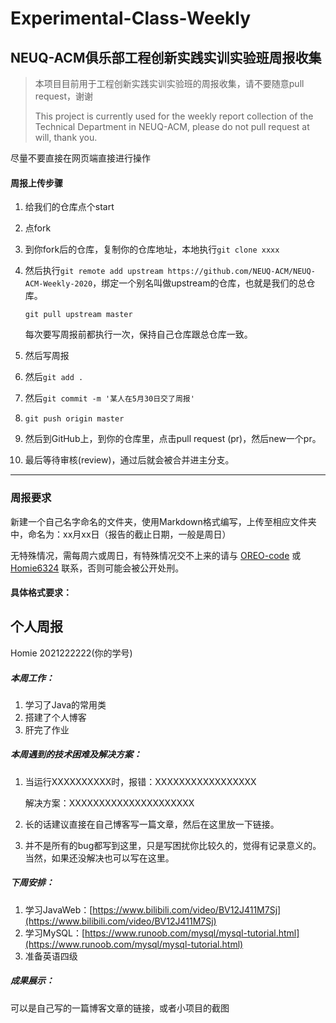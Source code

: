 # Experimental-Class-Weekly

## NEUQ-ACM俱乐部工程创新实践实训实验班周报收集

> 本项目目前用于工程创新实践实训实验班的周报收集，请不要随意pull request，谢谢
> 
> This project is currently used for the weekly report collection of the Technical Department in NEUQ-ACM, please do not pull request at will, thank you.

尽量不要直接在网页端直接进行操作

#### 周报上传步骤

1. 给我们的仓库点个start

2. 点fork

3. 到你fork后的仓库，复制你的仓库地址，本地执行`git clone xxxx`

4. 然后执行`git remote add upstream https://github.com/NEUQ-ACM/NEUQ-ACM-Weekly-2020`，绑定一个别名叫做upstream的仓库，也就是我们的总仓库。


    `git pull upstream master`

   每次要写周报前都执行一次，保持自己仓库跟总仓库一致。
   

5. 然后写周报

6. 然后`git add .`

7. 然后`git commit -m '某人在5月30日交了周报'`

8. `git push origin master`

9. 然后到GitHub上，到你的仓库里，点击pull request (pr)，然后new一个pr。

10. 最后等待审核(review)，通过后就会被合并进主分支。

---



### 周报要求

新建一个自己名字命名的文件夹，使用Markdown格式编写，上传至相应文件夹中，命名为：xx月xx日（报告的截止日期，一般是周日）

无特殊情况，需每周六或周日，有特殊情况交不上来的请与 [OREO-code](http://wpa.qq.com/msgrd?v=3&uin=2319841923&site=qq&menu=yes) 或 [Homie6324](http://wpa.qq.com/msgrd?v=3&uin=761746229&site=qq&menu=yes)    联系，否则可能会被公开处刑。

#### 具体格式要求：



## 个人周报

Homie 2021222222(你的学号)



##### 本周工作：

1. 学习了Java的常用类
2. 搭建了个人博客
3. 肝完了作业

##### 本周遇到的技术困难及解决方案：

1. 当运行XXXXXXXXXX时，报错：XXXXXXXXXXXXXXXXX

   解决方案：XXXXXXXXXXXXXXXXXXXXX

2. 长的话建议直接在自己博客写一篇文章，然后在这里放一下链接。

3. 并不是所有的bug都写到这里，只是写困扰你比较久的，觉得有记录意义的。当然，如果还没解决也可以写在这里。

##### 下周安排：

1. 学习JavaWeb：[https://www.bilibili.com/video/BV12J411M7Sj](https://www.bilibili.com/video/BV12J411M7Sj)
2. 学习MySQL：[https://www.runoob.com/mysql/mysql-tutorial.html](https://www.runoob.com/mysql/mysql-tutorial.html)
3. 准备英语四级

##### 成果展示：

可以是自己写的一篇博客文章的链接，或者小项目的截图
